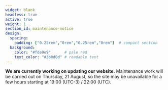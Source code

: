 ```yaml
---
widget: blank
headless: true
active: true
weight: 1
section_id: maintenance-notice
design:
  spacing:
    padding: ["0.25rem","0rem","0.25rem","0rem"]  # compact section
  background:
    color: "#fde9e9"      # pale red
    text_color: "#3b0d0d" # readable text
---
```


<div role="status" aria-live="polite">
  <p><strong>We are currently working on updating our website.</strong> Maintenance work will be carried out on Thursday, 21 August, so the site may be unavailable for a few hours starting at 19:00 (UTC-3) / 22:00 (UTC).</p>
</div>
